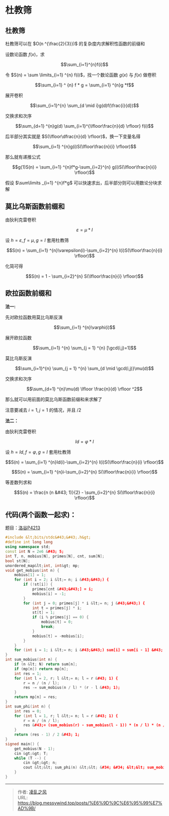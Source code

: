# 杜教筛

## 杜教筛
杜教筛可以在 $O(n ^{\frac{2}{3}})$ 的复杂度内求解积性函数的前缀和

设数论函数 $f(x)$，求

$$\sum_{i=1}^{n}f(i)$$

令 $S(n) = \sum \limits_{i=1} ^{n} f(i)$，找一个数论函数 $g(x)$ 与 $f(x)$ 做卷积

$$\sum_{i=1} ^ {n} f * g = \sum_{i=1} ^{n}g *f$$

展开卷积

$$\sum_{i=1}^{n} \sum_{d \mid i}g(d)f(\frac{i}{d})$$

交换求和次序

$$\sum_{d=1} ^{n}g(d) \sum_{i=1}^{\lfloor\frac{n}{d} \rfloor} f(i)$$

后半部分其实就是 $S(\lfloor\dfrac{n}{d} \rfloor)$，换一下变量名得

$$\sum_{i=1} ^{n}g(i)S(\lfloor\frac{n}{i} \rfloor)$$

那么就有递推公式

$$g(1)S(n) = \sum_{i=1} ^{n}f*g-\sum_{i=2}^{n} g(i)S(\lfloor\frac{n}{i} \rfloor)$$

假设 $\sum\limits _{i=1} ^{n}f*g$ 可以快速求出，后半部分则可以用数论分块求解

## 莫比乌斯函数前缀和

由狄利克雷卷积

$$\varepsilon = \mu * I$$

设 $h=\varepsilon,f=\mu,g=I$ 套用杜教筛

$$S(n) = \sum_{i=1} ^{n}\varepsilon(i)-\sum_{i=2}^{n} I(i)S(\lfloor\frac{n}{i} \rfloor)$$

化简可得

$$S(n) = 1 - \sum_{i=2}^{n} S(\lfloor\frac{n}{i} \rfloor)$$

## 欧拉函数前缀和
**法一:** 

先对欧拉函数用莫比乌斯反演

$$\sum_{i=1} ^{n}\varphi(i)$$

展开欧拉函数

$$\sum_{i=1} ^{n} \sum_{j = 1} ^{n} [\gcd(i,j)=1]$$

莫比乌斯反演

$$\sum_{i=1}^{n} \sum_{j = 1} ^{n} \sum_{d \mid \gcd(i,j)}\mu(d)$$

交换求和次序

$$\sum_{d=1} ^{n}\mu(d) \lfloor \frac{n}{d} \rfloor ^2$$

那么就可以用前面的莫比乌斯函数前缀和来求解了

注意要减去 $i=1,j=1$ 的情况，并且 $/2$

**法二：**

由狄利克雷卷积

$$Id = \varphi * I$$

设 $h = Id,f=\varphi,g=I$ 套用杜教筛

$$S(n) = \sum_{i=1} ^{n}Id(i)-\sum_{i=2}^{n} I(i)S(\lfloor\frac{n}{i} \rfloor)$$

$$S(n) = \sum_{i=1} ^{n}i-\sum_{i=2}^{n} S(\lfloor\frac{n}{i} \rfloor)$$

等差数列求和

$$S(n) = \frac{n (n &#43; 1)}{2} - \sum_{i=2}^{n} S(\lfloor\frac{n}{i} \rfloor)$$


## 代码(两个函数一起求)：
题目：[洛谷P4213](https://www.luogu.com.cn/problem/P4213)
```cpp
#include &lt;bits/stdc&#43;&#43;.h&gt;
#define int long long
using namespace std;
const int N = 2e6 &#43; 5;
int T, n, mobius[N], primes[N], cnt, sum[N];
bool st[N];
unordered_map&lt;int, int&gt; mp;
void get_mobius(int n) {
    mobius[1] = 1;
    for (int i = 2; i &lt;= n; i &#43;&#43;) {
        if (!st[i]) {
            primes[cnt &#43;&#43;] = i;
            mobius[i] = -1;
        }
        for (int j = 0; primes[j] * i &lt;= n; j &#43;&#43;) {
            int t = primes[j] * i;
            st[t] = 1;
            if (i % primes[j] == 0) {
                mobius[t] = 0;
                break;
            }
            mobius[t] = -mobius[i];
        }
    }
    for (int i = 1; i &lt;= n; i &#43;&#43;) sum[i] = sum[i - 1] &#43; mobius[i];
}
int sum_mobius(int n) {
    if (n &lt; N) return sum[n];
    if (mp[n]) return mp[n];
    int res = 1;
    for (int l = 2, r; l &lt;= n; l = r &#43; 1) {
        r = n / (n / l);
        res -= sum_mobius(n / l) * (r - l &#43; 1);
    }
    return mp[n] = res;
}
int sum_phi(int n) {
    int res = 0;
    for (int l = 1, r; l &lt;= n; l = r &#43; 1) {
        r = n / (n / l);
        res &#43;= (sum_mobius(r) - sum_mobius(l - 1)) * (n / l) * (n / l);
    }
    return (res - 1) / 2 &#43; 1;
}
signed main() {
    get_mobius(N - 1);
    cin &gt;&gt; T;
    while (T --) {
        cin &gt;&gt; n;
        cout &lt;&lt; sum_phi(n) &lt;&lt; &#34; &#34; &lt;&lt; sum_mobius(n) &lt;&lt; endl;
    }
}
```

---

> 作者: [凌乱之风](https://github.com/messywind)  
> URL: https://blog.messywind.top/posts/%E6%9D%9C%E6%95%99%E7%AD%9B/  

